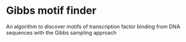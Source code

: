 # Gibbs motif finder
An algorithm to discover motifs of transcription factor binding from DNA sequences with the Gibbs sampling approach
